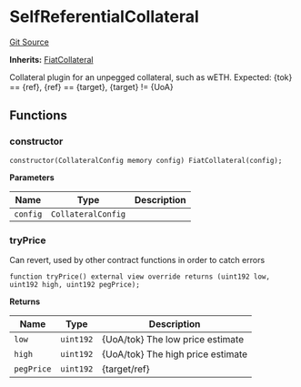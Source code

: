 # SelfReferentialCollateral
[Git Source](https://github.com/larrythecucumber321/protocol/blob/77d337b8595ba96d069ded321419b36a61984170/contracts/plugins/assets/SelfReferentialCollateral.sol)

**Inherits:**
[FiatCollateral](/tools/docgen/src/contracts/plugins/assets/FiatCollateral.sol/contract.FiatCollateral.md)

Collateral plugin for an unpegged collateral, such as wETH.
Expected: {tok} == {ref}, {ref} == {target}, {target} != {UoA}


## Functions
### constructor


```solidity
constructor(CollateralConfig memory config) FiatCollateral(config);
```
**Parameters**

|Name|Type|Description|
|----|----|-----------|
|`config`|`CollateralConfig`||


### tryPrice

Can revert, used by other contract functions in order to catch errors


```solidity
function tryPrice() external view override returns (uint192 low, uint192 high, uint192 pegPrice);
```
**Returns**

|Name|Type|Description|
|----|----|-----------|
|`low`|`uint192`|{UoA/tok} The low price estimate|
|`high`|`uint192`|{UoA/tok} The high price estimate|
|`pegPrice`|`uint192`|{target/ref}|



